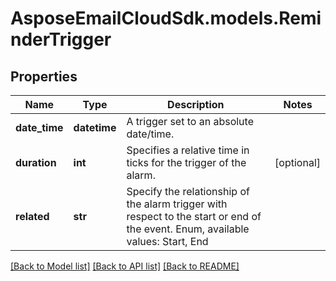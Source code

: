 # AsposeEmailCloudSdk.models.ReminderTrigger
## Properties
Name | Type | Description | Notes
------------ | ------------- | ------------- | -------------
**date_time** | **datetime** | A trigger set to an absolute date/time. | 
**duration** | **int** | Specifies a relative time in ticks for the trigger of the alarm.              | [optional] 
**related** | **str** | Specify the relationship of the alarm trigger with respect to the start or end of the event. Enum, available values: Start, End | 



[[Back to Model list]](README.md#documentation-for-models) [[Back to API list]](README.md#documentation-for-api-endpoints) [[Back to README]](README.md)


